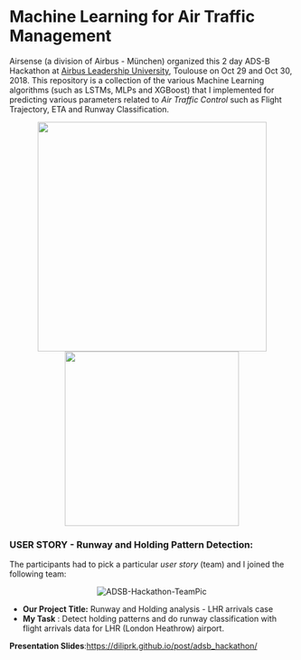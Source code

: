 # Machine Learning for Air Traffic Management
 Airsense (a division of Airbus - München) organized this 2 day ADS-B Hackathon at [Airbus Leadership University](https://www.airbus.com/newsroom/press-releases/en/2016/09/Airbus-Group-Opens-Leadership-University-In-Toulouse-.html), Toulouse on Oct 29 and Oct 30, 2018.  This repository is a collection of the various Machine Learning algorithms (such as LSTMs, MLPs and XGBoost) that I implemented for predicting various parameters related to _Air Traffic Control_ such as Flight Trajectory, ETA and Runway Classification.
 <p align="middle">
  <img src="https://user-images.githubusercontent.com/20330371/80919079-5fb47a80-8d68-11ea-8c26-5c6f9f27ae89.jpg" width="405" />
  <img src="https://user-images.githubusercontent.com/20330371/80919083-62af6b00-8d68-11ea-863e-0c1d9356012e.jpg" width="308" /> 
</p>

### USER STORY - Runway and Holding Pattern Detection:
The participants had to pick a particular _user story_ (team) and I joined the following team:
<p align="center">
  <img src="https://user-images.githubusercontent.com/20330371/80918936-bb323880-8d67-11ea-8512-8c25f1d97a93.jpg" alt="ADSB-Hackathon-TeamPic"/>
</p>

- **Our Project Title:** Runway and Holding analysis - LHR arrivals case
- **My Task** : Detect holding patterns and do runway classification with flight arrivals data for LHR (London Heathrow) airport.

**Presentation Slides**:https://diliprk.github.io/post/adsb_hackathon/

